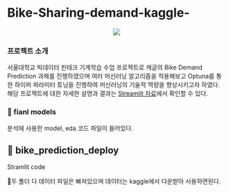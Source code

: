 # Bike-Sharing-demand-kaggle-
<p align="center">
<img src="https://github.com/skkumin/Bike-Sharing-demand-kaggle-/assets/98961173/2f55a41f-fd57-42b0-8181-55c3b89a6cc2">

### 프로젝트 소개
서울대학교 빅데이터 핀테크 기계학습 수업 프로젝트로 캐글의 Bike Demand Prediction 과제를 진행하였으며 여러 머신러닝 알고리즘을 적용해보고 Optuna를 통한 하이퍼 파라미터 튜닝을 진행하여 머신러닝의 기술적 역량을 향상시키고자 하였다.  
해당 프로젝트에 대한 자세한 설명과 결과는 [Streamlit 자료](https://bikedemandprediction.streamlit.app/)에서 확인할 수 있다.

### 📂 fianl models 
분석에 사용한 model, eda 코드 파일이 들어있다.  

## 📂 bike_prediction_deploy  
Stramlit code    

🚨두 폴더 다 데이터 파일은 빠져있으며 데이터는 kaggle에서 다운받아 사용하면된다.  

 
 
